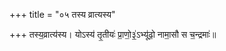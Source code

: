 +++
title = "०५ तस्य व्रात्यस्य"

+++
तस्य॒व्रात्य॑स्य। योऽस्य॑ तृ॒तीयः॑ प्रा॒णो॒३॒॑ऽभ्यू॑ढो॒ नामा॒सौ स च॒न्द्रमाः॑॥